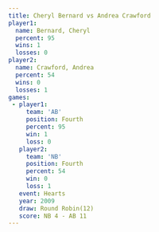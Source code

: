 ```yaml
---
title: Cheryl Bernard vs Andrea Crawford
player1:                
  name: Bernard, Cheryl 
  percent: 95           
  wins: 1               
  losses: 0             
player2:                
  name: Crawford, Andrea
  percent: 54           
  wins: 0               
  losses: 1             
games:
 - player1:          
     team: 'AB'      
     position: Fourth
     percent: 95     
     win: 1          
     loss: 0         
   player2:          
     team: 'NB'      
     position: Fourth
     percent: 54     
     win: 0          
     loss: 1         
   event: Hearts        
   year: 2009           
   draw: Round Robin(12)
   score: NB 4 - AB 11  
---
```

